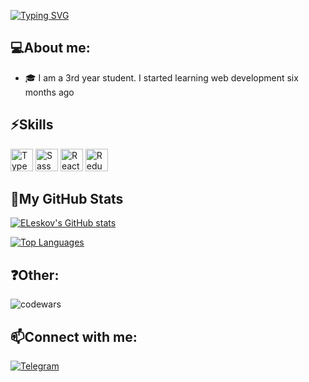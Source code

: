 <a href="https://git.io/typing-svg"><img src="https://readme-typing-svg.demolab.com?font=Comfortaa&weight=600&size=30&letterSpacing=2px&pause=1000&color=62859C&background=FFE63700&center=true&vCenter=true&width=1000&lines=👋Hi.+My+name+is+Egor+Leskov" alt="Typing SVG" /></a>

## 💻About me:
- 🎓 I am a 3rd year student. I started learning web development six months ago

## ⚡Skills

<p align="left">
  <a href="https://www.typescriptlang.org/" target="_blank" rel="noreferrer"><img src="https://raw.githubusercontent.com/danielcranney/readme-generator/main/public/icons/skills/typescript-colored.svg" width="36" height="36" alt="TypeScript" /></a>
  <a href="https://sass-lang.com/" target="_blank" rel="noreferrer"><img src="https://raw.githubusercontent.com/danielcranney/readme-generator/main/public/icons/skills/sass-colored.svg" width="36" height="36" alt="Sass" /></a>
  <a href="https://reactjs.org/" target="_blank" rel="noreferrer"><img src="https://raw.githubusercontent.com/danielcranney/readme-generator/main/public/icons/skills/react-colored.svg" width="36" height="36" alt="React" /></a>
  <a href="https://redux.js.org/" target="_blank" rel="noreferrer"><img src="https://raw.githubusercontent.com/danielcranney/readme-generator/main/public/icons/skills/redux-colored.svg" width="36" height="36" alt="Redux" /></a>
</p>

## 📶My GitHub Stats

<a href="http://www.github.com/ELeskov"><img src="https://github-readme-stats.vercel.app/api?username=ELeskov&show_icons=true&hide=&count_private=true&title_color=64748b&text_color=ffffff&icon_color=ffffff&bg_color=000000&hide_border=true&show_icons=true" alt="ELeskov's GitHub stats" /></a>

<a href="https://github.com/ELeskov" align="center"><img src="https://github-readme-stats.vercel.app/api/top-langs/?username=ELeskov&langs_count=10&title_color=64748b&text_color=ffffff&icon_color=ffffff&bg_color=000000&hide_border=true&locale=en&custom_title=Top%20%Languages" alt="Top Languages" /></a>

## ❓Other:
![codewars](https://www.codewars.com/users/eg0r-dev/badges/large)


## 📫Connect with me:

[![Telegram](https://img.shields.io/badge/Telegram-26A5E4?style=for-the-badge&logo=telegram&logoColor=white)](https://t.me/qxifo)
